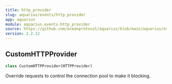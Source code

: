 ```yaml
---
title: http_provider
slug: aquarius/events/http_provider
app: aquarius
module: aquarius.events.http_provider
source: https://github.com/oceanprotocol/aquarius/blob/main/aquarius/events/http_provider.py
version: 2.2.12
---
```

## CustomHTTPProvider

```python
class CustomHTTPProvider(HTTPProvider)
```

Override requests to control the connection pool to make it blocking.

